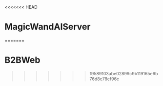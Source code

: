<<<<<<< HEAD
# MagicWandAIServer

=======
# B2BWeb

>>>>>>> f9589103abe02899c9b119165e6b76d8c78cf96c
